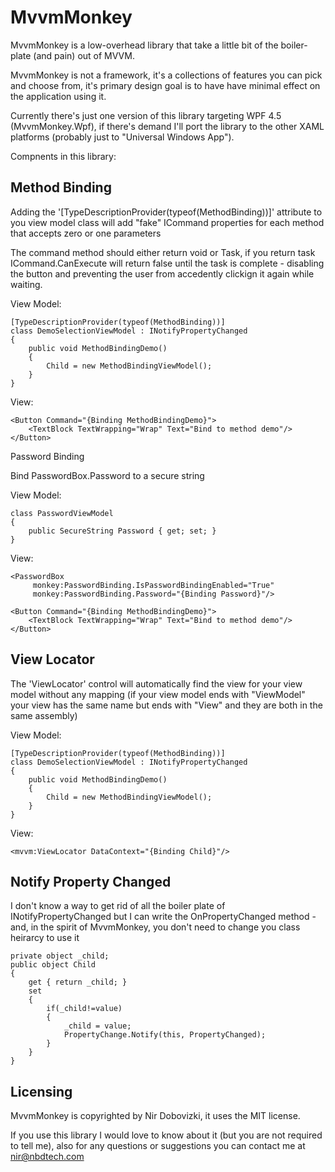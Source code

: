 # MvvmMonkey

MvvmMonkey is a low-overhead library that take a little bit of the boiler-plate (and pain) out of MVVM.

MvvmMonkey is not a framework, it's a collections of features you can pick and choose from, 
it's primary design goal is to have have minimal effect on the application using it.

Currently there's just one version of this library targeting WPF 4.5 (MvvmMonkey.Wpf), if there's demand I'll
port the library to the other XAML platforms (probably just to "Universal Windows App").

Compnents in this library:

Method Binding
---

Adding the '[TypeDescriptionProvider(typeof(MethodBinding))]' attribute to you view model class
will add "fake" ICommand properties for each method that accepts zero or one parameters

The command method should either return void or Task, if you return task ICommand.CanExecute will
return false until the task is complete - disabling the button and preventing the user from 
accedently clickign it again while waiting.

View Model:

    [TypeDescriptionProvider(typeof(MethodBinding))]
    class DemoSelectionViewModel : INotifyPropertyChanged
    {
        public void MethodBindingDemo()
        {
            Child = new MethodBindingViewModel();
        }
    }

View: 

    <Button Command="{Binding MethodBindingDemo}">
        <TextBlock TextWrapping="Wrap" Text="Bind to method demo"/>
    </Button>

Password Binding

Bind PasswordBox.Password to a secure string

View Model:

    class PasswordViewModel 
    {
        public SecureString Password { get; set; }
    }

View: 

    <PasswordBox 
	     monkey:PasswordBinding.IsPasswordBindingEnabled="True" 
		 monkey:PasswordBinding.Password="{Binding Password}"/>

    <Button Command="{Binding MethodBindingDemo}">
        <TextBlock TextWrapping="Wrap" Text="Bind to method demo"/>
    </Button>


View Locator
---

The 'ViewLocator' control will automatically find the view for your view model
without any mapping (if your view model ends with "ViewModel" your view has the same name but ends with "View"
and they are both in the same assembly)

View Model:

    [TypeDescriptionProvider(typeof(MethodBinding))]
    class DemoSelectionViewModel : INotifyPropertyChanged
    {
        public void MethodBindingDemo()
        {
            Child = new MethodBindingViewModel();
        }
    }

View: 

	<mvvm:ViewLocator DataContext="{Binding Child}"/>

Notify Property Changed
---

I don't know a way to get rid of all the boiler plate of INotifyPropertyChanged but I can 
write the OnPropertyChanged method - and, in the spirit of MvvmMonkey, you don't need to 
change you class heirarcy to use it

    private object _child;
    public object Child
    {
        get { return _child; }
        set
        {
            if(_child!=value)
            {
                _child = value;
                PropertyChange.Notify(this, PropertyChanged);
            }
        }
    }


Licensing
---

MvvmMonkey is copyrighted by Nir Dobovizki, it uses the MIT license.

If you use this library I would love to know about it (but you are not required to tell me), also for any questions or suggestions you can contact me at nir@nbdtech.com